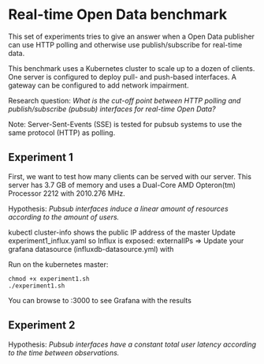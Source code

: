 # Real-time Open Data benchmark

This set of experiments tries to give an answer when a Open Data publisher can use HTTP polling and otherwise use publish/subscribe for real-time data.

This benchmark uses a Kubernetes cluster to scale up to a dozen of clients.
One server is configured to deploy pull- and push-based interfaces.
A gateway can be configured to add network impairment. 

Research question: *What is the cut-off point between HTTP polling and publish/subscribe (pubsub) interfaces for real-time Open Data?*

Note: Server-Sent-Events (SSE) is tested for pubsub systems to use the same protocol (HTTP) as polling.

## Experiment 1

First, we want to test how many clients can be served with our server.
This server has 3.7 GB of memory and uses a Dual-Core AMD Opteron(tm) Processor 2212 with 2010.276 MHz.

Hypothesis: *Pubsub interfaces induce a linear amount of resources according to the amount of users.*

kubectl cluster-info shows the public IP address of the master <externalIP>
Update experiment1_influx.yaml so Influx is exposed: externalIPs => <externalIP>
Update your grafana datasource (influxdb-datasource.yml) with <externalIP>

Run on the kubernetes master:
```
chmod +x experiment1.sh
./experiment1.sh
```

You can browse to <externalIP>:3000 to see Grafana with the results
	
## Experiment 2

Hypothesis: *Pubsub interfaces have a constant total user latency according to the time between observations.*

